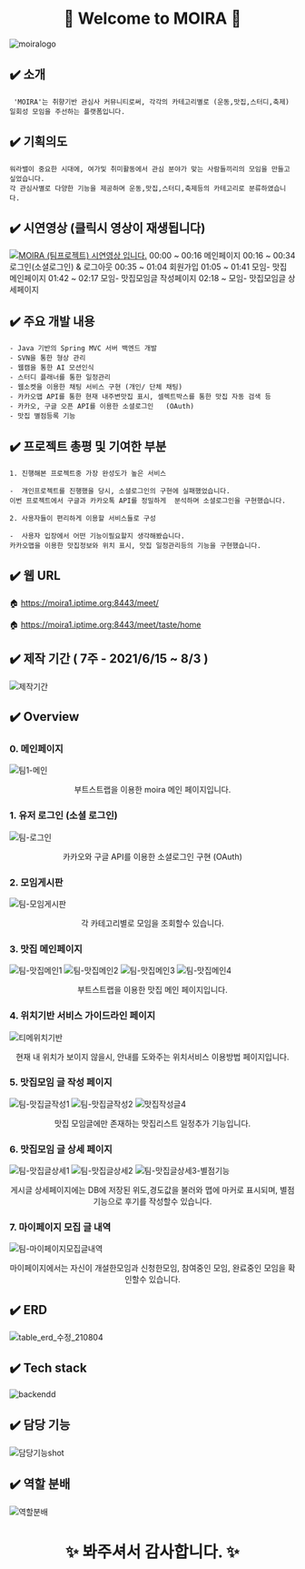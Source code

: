 # <div align="center">:hatched_chick:  Welcome to MOIRA :hatched_chick: </div>
 ![moiralogo](https://user-images.githubusercontent.com/78129881/128320108-a399c821-5969-42ae-95c6-3dd394bf519f.jpg) 

## :heavy_check_mark: 소개
     'MOIRA'는 취향기반 관심사 커뮤니티로써, 각각의 카테고리별로 (운동,맛집,스터디,축제) 
    일회성 모임을 주선하는 플랫폼입니다.

## :heavy_check_mark: 기획의도
    워라밸이 중요한 시대에, 여가및 취미활동에서 관심 분야가 맞는 사람들끼리의 모임을 만들고 싶었습니다. 
    각 관심사별로 다양한 기능을 제공하며 운동,맛집,스터디,축제등의 카테고리로 분류하였습니다.

## :heavy_check_mark: 시연영상  (클릭시 영상이 재생됩니다)
[![MOIRA (팀프로젝트) 시연영상 입니다.](https://img.youtube.com/vi/WDIoLiNl9pk/0.jpg)](https://www.youtube.com/watch?v=WDIoLiNl9pk)
00:00 ~ 00:16 메인페이지
00:16 ~ 00:34 로그인(소셜로그인) & 로그아웃
00:35 ~ 01:04 회원가입
01:05 ~ 01:41 모임- 맛집 메인페이지
01:42 ~ 02:17 모임- 맛집모임글 작성페이지
02:18 ~ 모임- 맛집모임글 상세페이지

## :heavy_check_mark: 주요 개발 내용
    - Java 기반의 Spring MVC 서버 백엔드 개발
    - SVN을 통한 형상 관리
    - 웹캠을 통한 AI 모션인식
    - 스터디 플래너를 통한 일정관리
    - 웹소켓을 이용한 채팅 서비스 구현 (개인/ 단체 채팅)
    - 카카오맵 API를 통한 현재 내주변맛집 표시, 셀렉트박스를 통한 맛집 자동 검색 등
    - 카카오, 구글 오픈 API를 이용한 소셜로그인   (OAuth) 
    - 맛집 별점등록 기능
## :heavy_check_mark: 프로젝트 총평 및 기여한 부분
    1. 진행해본 프로젝트중 가장 완성도가 높은 서비스
 
    -  개인프로젝트를 진행했을 당시, 소셜로그인의 구현에 실패했었습니다. 
    이번 프로젝트에서 구글과 카카오톡 API를 정밀하게  분석하며 소셜로그인을 구현했습니다. 

    2. 사용자들이 편리하게 이용할 서비스들로 구성
 
    -  사용자 입장에서 어떤 기능이필요할지 생각해봤습니다. 
    카카오맵을 이용한 맛집정보와 위치 표시, 맛집 일정관리등의 기능을 구현했습니다.
## :heavy_check_mark: 웹 URL
   :house: https://moira1.iptime.org:8443/meet/  

   :house: https://moira1.iptime.org:8443/meet/taste/home 
## :heavy_check_mark: 제작 기간 ( 7주 - 2021/6/15 ~ 8/3 )
![제작기간](https://user-images.githubusercontent.com/78129881/128327027-41283cd8-407f-4499-9df5-26e053af5872.jpg)
## :heavy_check_mark: Overview
### 0. 메인페이지
![팀1-메인](https://user-images.githubusercontent.com/78129881/128335055-263f2803-f30d-4ca6-b2c9-440ef914ea21.jpg)
<div align="center"> 부트스트랩을 이용한 moira 메인 페이지입니다. </div>

### 1. 유저 로그인 (소셜 로그인)
![팀-로그인](https://user-images.githubusercontent.com/78129881/128335078-9b0f3c69-eeeb-4d93-b134-662d8568b87b.jpg)
<div align="center"> 카카오와 구글 API를 이용한 소셜로그인 구현 (OAuth)</div>

### 2. 모임게시판
![팀-모임게시판](https://user-images.githubusercontent.com/78129881/128335143-8e508e9a-bc18-4109-878f-35f95284c04b.jpg)
<div align="center"> 각 카테고리별로 모임을 조회할수 있습니다. </div>

### 3. 맛집 메인페이지
![팀-맛집메인1](https://user-images.githubusercontent.com/78129881/128335148-d9c5b65c-5d2c-4655-9568-5c8a0dee0a3c.jpg)
![팀-맛집메인2](https://user-images.githubusercontent.com/78129881/128338587-ff16f638-a694-41f4-b8aa-889d30e97e9a.jpg)
![팀-맛집메인3](https://user-images.githubusercontent.com/78129881/128338595-9701581f-fe96-49a4-aedb-258f94d23b36.jpg)
![팀-맛집메인4](https://user-images.githubusercontent.com/78129881/128338597-8cd3d690-0c70-4775-9706-9fac284e2fa8.jpg)
<div align="center"> 부트스트랩을 이용한 맛집 메인 페이지입니다. </div>

### 4. 위치기반 서비스 가이드라인 페이지
![티메위치기반](https://user-images.githubusercontent.com/78129881/128335404-ad136f05-1bf8-4615-b206-73f994f18b4f.jpg)
<div align="center"> 현재 내 위치가 보이지 않을시, 안내를 도와주는 위치서비스 이용방법 페이지입니다. </div>

### 5. 맛집모임 글 작성 페이지
![팀-맛집글작성1](https://user-images.githubusercontent.com/78129881/128335172-85f12efa-2a2d-40ae-8be5-0accd132979c.jpg)
![팀-맛집글작성2](https://user-images.githubusercontent.com/78129881/128338632-1eb2a087-d048-4ab3-b705-29a36e8c105c.jpg)
![맛집작성글4](https://user-images.githubusercontent.com/78129881/128338648-89d9a36b-8092-48bf-917f-7491a94bfca9.jpg)
<div align="center"> 맛집 모임글에만 존재하는 맛집리스트 일정추가 기능입니다. </div>

### 6. 맛집모임 글 상세 페이지
![팀-맛집글상세1](https://user-images.githubusercontent.com/78129881/128335209-89e9e772-8215-4d9e-a064-d22666729e90.jpg)
![팀-맛집글상세2](https://user-images.githubusercontent.com/78129881/128338676-6607df4a-62e4-4713-b9e7-6f0474e421b2.jpg)
![팀-맛집글상세3-별점기능](https://user-images.githubusercontent.com/78129881/128338678-20456bee-6eff-4150-ad74-17610dac01a1.jpg)
<div align="center"> 게시글 상세페이지에는 DB에 저장된 위도,경도값을 불러와 맵에 마커로 표시되며, 별점 기능으로 후기를 작성할수 있습니다. </div>

### 7. 마이페이지 모집 글 내역
![팀-마이페이지모집글내역](https://user-images.githubusercontent.com/78129881/128335233-862a926f-98e8-4842-9936-c4acb5422719.jpg)
<div align="center"> 마이페이지에서는 자신이 개설한모임과 신청한모임, 참여중인 모임, 완료중인 모임을 확인할수 있습니다. </div>

## :heavy_check_mark: ERD
![table_erd_수정_210804](https://user-images.githubusercontent.com/78129881/128328964-0ee64b71-e73f-463a-9136-0188ea0f3469.png)

## :heavy_check_mark: Tech stack
![backendd](https://user-images.githubusercontent.com/78129881/128328994-d3bb1f68-f9c9-4801-8a28-174cc019d885.jpg)

## :heavy_check_mark: 담당 기능
![담당기능shot](https://user-images.githubusercontent.com/78129881/128327825-b828bdb7-1c3d-4bdf-9ec3-dca2b8c9e1cb.jpg)
## :heavy_check_mark: 역할 분배
![역할분배](https://user-images.githubusercontent.com/78129881/128328175-c8569457-6135-4457-8b7a-7140d831eac0.jpg)


 # <div align="center"> :sparkles: 봐주셔서 감사합니다. :sparkles: </div>

